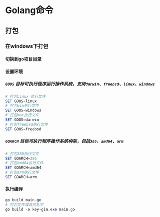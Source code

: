 # Golang命令

## 打包

### 在windows下打包
#### 切换到go项目目录
#### 设置环境
##### `GOOS` 目标可执行程序运行操作系统，支持`darwin`、`freebsd`、`linux`、`windows`
```powershell
# 打包Linux 执行文件
SET GOOS=linux
# 打包win执行文件
SET GOOS=windows
# 打包mac执行文件
SET GOOS=darwin
# 打包freebsd执行文件
SET GOOS=freebsd
```
##### `GOARCH` 目标可执行程序操作系统构架，包括`386`、`amd64`、`arm`
```powershell
# 打包386执行文件
SET GOARCH=386
# 打包amd64执行文件
SET GOARCH=amd64
# 打包arm执行文件
SET GOARCH=arm
```
#### 执行编译
```powershell
go build main.go
# 打包文件成其他名字
go build -o key-gin.exe main.go
```
